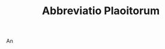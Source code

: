 ---
title: Abbreviatio Plaoitorum
permalink: "/definitions/abbreviatio-plaoitorum.html"
body: An
published_at: '2018-07-07'
layout: post
---